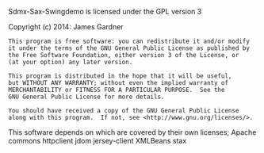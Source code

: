 Sdmx-Sax-Swingdemo is licensed under the GPL version 3

Copyright (c) 2014: James Gardner


    This program is free software: you can redistribute it and/or modify
    it under the terms of the GNU General Public License as published by
    the Free Software Foundation, either version 3 of the License, or
    (at your option) any later version.

    This program is distributed in the hope that it will be useful,
    but WITHOUT ANY WARRANTY; without even the implied warranty of
    MERCHANTABILITY or FITNESS FOR A PARTICULAR PURPOSE.  See the
    GNU General Public License for more details.

    You should have received a copy of the GNU General Public License
    along with this program.  If not, see <http://www.gnu.org/licenses/>.


This software depends on which are covered by their own licenses;
     Apache commons
     httpclient
     jdom 
     jersey-client
     XMLBeans
     stax
